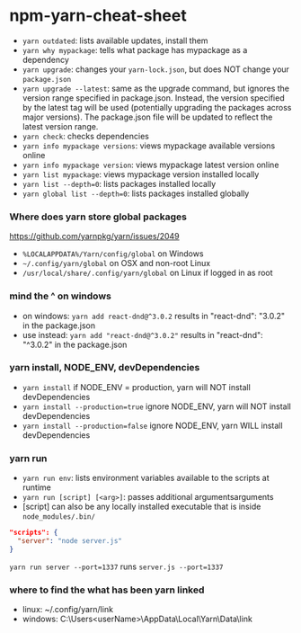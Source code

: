 # npm-yarn-cheat-sheet

- `yarn outdated`: lists available updates, install them 
- `yarn why mypackage`: tells what package has mypackage as a dependency
- `yarn upgrade`: changes your `yarn-lock.json`, but does NOT change your `package.json`
- `yarn upgrade --latest`: same as the upgrade command, but ignores the version range specified in package.json. Instead, the version specified by the latest tag will be used (potentially upgrading the packages across major versions).
The package.json file will be updated to reflect the latest version range.
- `yarn check`: checks dependencies
- `yarn info mypackage versions`: views mypackage available versions online
- `yarn info mypackage version`: views mypackage latest version online
- `yarn list mypackage`: views mypackage version installed locally
- `yarn list --depth=0`: lists packages installed locally
- `yarn global list --depth=0`: lists packages installed globally

### Where does yarn store global packages

https://github.com/yarnpkg/yarn/issues/2049
- `%LOCALAPPDATA%/Yarn/config/global` on Windows
- `~/.config/yarn/global` on OSX and non-root Linux
- `/usr/local/share/.config/yarn/global` on Linux if logged in as root


### mind the ^ on windows

- on windows: `yarn add react-dnd@^3.0.2` results in "react-dnd": "3.0.2" in the package.json
- use instead: `yarn add "react-dnd@^3.0.2"` results in "react-dnd": "^3.0.2" in the package.json

### yarn install, NODE_ENV, devDependencies

- `yarn install` if NODE_ENV = production, yarn will NOT install devDependencies
- `yarn install --production=true` ignore NODE_ENV, yarn will NOT install devDependencies
- `yarn install --production=false` ignore NODE_ENV, yarn WILL install devDependencies

### yarn run

- `yarn run env`: lists environment variables available to the scripts at runtime
- `yarn run [script] [<arg>]`: passes additional argumentsarguments
- [script] can also be any locally installed executable that is inside `node_modules/.bin/`

```json
"scripts": {
  "server": "node server.js"
}
```
`yarn run server --port=1337` runs `server.js --port=1337`

### where to find the what has been yarn linked

- linux: ~/.config/yarn/link
- windows: C:\Users\<userName>\AppData\Local\Yarn\Data\link


